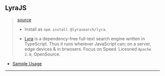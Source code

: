 
## LyraJS

> [source](https://lyrajs.io/)
>
> * Install as `npm install @lyrasearch/lyra`.
>
> * [Lyra](https://lyrajs.io) is a dependency-free full-text search engine written in TypeScript. Thus it runs wherever JavaScript can; on a server, edge devices & in brwosers. Focus on Speed. Licesned `Apache 2.0`, OpenSource.

* [Sample Usage](lyra-blog.js)

---

